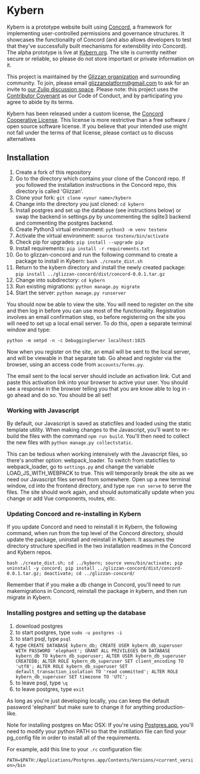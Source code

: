# Kybern

Kybern is a prototype website built using [Concord](https://github.com/glizzan/glizzan-concord), a framework for implementing user-controlled permissions and governance structures. It showcases the functionality of Concord (and also allows developers to test that they've successfully built mechanisms for extensbility into Concord). The alpha prototype is live at [Kybern.org](https://www.kybern.org/). The site is currently neither secure or reliable, so please do not store important or private information on it.

This project is maintained by the [Glizzan organization](https://www.glizzan.com/) and surrounding community. To join, please email glizzanplatform@gmail.com to ask for an invite to [our Zulip discussion space](https://glizzan.zulipchat.com/). Please note: this project uses the [Contributor Covenant](https://www.contributor-covenant.org/version/2/0/code_of_conduct/) as our Code of Conduct, and by participating you agree to abide by its terms.

Kybern has been released under a custom license, the [Concord Cooperative License](https://github.com/glizzan/kybern/blob/master/license.md). This license is more restrictive than a free software / open source software license. If you believe that your intended use might not fall under the terms of that license, please contact us to discuss alternatives

## Installation

1. Create a fork of this repository
1. Go to the directory which contains your clone of the Concord repo.  If you followed the installation instructions in the Concord repo, this directory is called 'Glizzan'.
1. Clone your fork: `git clone <your name>/kybern`
1. Change into the directory you just cloned: `cd kybern`
1. Install postgres and set up the database (see instructions below) or swap the backend in settings.py by uncommenting the sqlite3 backend and commenting the postgres backend.
1. Create Python3 virtual environment: `python3 -m venv testenv`
1. Activate the virtual environment: `source testenv/bin/activate`
1. Check pip for upgrades: `pip install --upgrade pip`
1. Install requirements: `pip install -r requirements.txt`
1. Go to glizzan-concord and run the following command to create a package to install in Kybern: `bash ./create_dist.sh`
1. Return to the kybern directory and install the newly created package: `pip install ../glizzan-concord/dist/concord-0.0.1.tar.gz`
1. Change into subdirectory: `cd kybern`
1. Run existing migrations: `python manage.py migrate`
1. Start the server: `python manage.py runserver`

You should now be able to view the site. You will need to register on the site and then log in before you can use most of the functionality.  Registration involves an email confirmation step, so before registering on the site you will need to set up a local email server.  To do this, open a separate terminal window and type:

`python -m smtpd -n -c DebuggingServer localhost:1025`

Now when you register on the site, an email will be sent to the local server, and will
be viewable in that separate tab.  Go ahead and register via the browser, using an
access code from `accounts/forms.py`.

The email sent to the local server should include an activation link. Cut and paste this activation link into your browser to active your user. You should see a response in the browser telling you that you are know able to log in - go ahead and do so.  You should
be all set!

### Working with Javascript

By default, our Javascript is saved as staticfiles and loaded using the static template utility. When making changes to the Javascript, you'll want to re-build the files with the command `npm run build`. You'll then need to collect the new files with `python manage.py collectstatic`.

This can be tedious when working intensively with the Javascript files, so there's another option: webpack_loader. To switch from staticfiles to webpack_loader, go to `settings.py` and change the variable LOAD_JS_WITH_WEBPACK to true. This will temporarily break the site as we need our Javascript files served from somewhere. Open up a new terminal window, cd into the frontend directory, and type `npm run serve` to serve the files. The site should work again, and should automatically update when you change or add Vue components, routes, etc.

### Updating Concord and re-installing in Kybern

If you update Concord and need to reinstall it in Kybern, the following command, when run from the top level of the Concord directory, should update the package, uninstall and reinstall in Kybern.  It assumes the directory structure specified in the two installation readmes in the Concord and Kybern repos.

`bash ./create_dist.sh; cd ../kybern; source venv/bin/activate; pip uninstall -y concord; pip install ../glizzan-concord/dist/concord-0.0.1.tar.gz; deactivate; cd ../glizzan-concord/`

Remember that if you make a db change in Concord, you'll need to run makemigrations in Concord, reinstall the package in kybern, and then run migrate in Kybern.


### Installing postgres and setting up the database

1. download postgres
1. to start postgres, type `sudo -u postgres -i`
1. to start psql, type `psql`
1. type `CREATE DATABASE kybern_db; CREATE USER kybern_db_superuser WITH PASSWORD 'elephant'; GRANT ALL PRIVILEGES ON DATABASE kybern_db TO kybern_db_superuser; ALTER USER kybern_db_superuser CREATEDB; ALTER ROLE kybern_db_superuser SET client_encoding TO 'utf8'; ALTER ROLE kybern_db_superuser SET default_transaction_isolation TO 'read committed'; ALTER ROLE kybern_db_superuser SET timezone TO 'UTC';`
1. to leave psql, type `\q`
1. to leave postgres, type `exit`

As long as you're just developing locally, you can keep the default password 'elephant' but make sure to change  it for anything production-like.

Note for installing postgres on Mac OSX: If you're using [Postgres.app](https://postgresapp.com/), you'll need to modify your python PATH so that the instillation file can find your pg_config file in order to install all of the requirements.

For example, add this line to your `.rc` configuration file:

`PATH=$PATH:/Applications/Postgres.app/Contents/Versions/<current_version>/bin`
